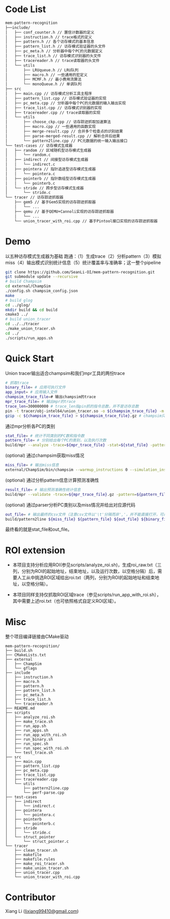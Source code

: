 # Code List
``` bash
mem-pattern-recognition
├──include/
│   ├── conf_counter.h // 置信计数器的定义
│   ├── instruction.h // trace格式的定义
│   ├── pattern.h // 各个访存模式的基本信息
│   ├── pattern_list.h // 访存模式验证器的头文件
│   ├── pc_meta.h // 分析器中每个PC的元数据定义
│   ├── trace_list.h // 访存模式识别器的头文件
│   ├── tracereader.h // trace读取器的头文件
│   └── utils
│       ├── LRUqueue.h // LRU队列
│       ├── macro.h // 一些通用的宏定义
│       ├── MCMF.h // 最小费用流算法
│       └── monoQueue.h // 单调队列
├── src
│   ├── main.cpp // 访存模式分析工具主程序
│   ├── pattern_list.cpp // 访存模式验证器的实现
│   ├── pc_meta.cpp // 分析器中每个PC的元数据的输入输出实现
│   ├── trace_list.cpp // 访存模式识别器的实现
│   ├── tracereader.cpp // trace读取器的实现
│   └── utils
│       ├── choose_ckp.cpp // 访存踪迹抓取加速算法
│       ├── macro.cpp // 一些通用的函数实现
│       ├── merge-result.cpp // 合并多个检查点的识别结果
│       ├── parse-merged-result.cpp // 解析合并后结果
│       └── pattern2line.cpp // PC元数据的统一输入输出接口
└── test-cases // 访存模式生成器
│   ├── random // 区域随机型访存模式生成器
│   │   └── random.c
│   ├── indirect // 间接型访存模式生成器
│   │   └── indirect.c
│   ├── pointera // 指针追逐型访存模式生成器
│   │   └── pointera.c
│   ├── pointerb // 指针数组型访存模式生成器
│   │   └── pointerb.c
│   └── stride // 跨步型访存模式生成器
│       └── stride.c
└── tracer // 访存踪迹抓取器
    ├── gem5 // 基于Gem5实现的访存踪迹抓取器
    │   └── ...
    ├── qemu // 基于QEMU+Cannoli实现的访存踪迹抓取器
    │   └── ...
    └── union_tracer_with_roi.cpp // 基于Pintool接口实现的访存踪迹抓取器
```



# Demo

以五种访存模式生成器为基础
跑通：（1）生成trace（2）分析pattern（3）模拟miss（4）输出模式识别统计信息（5）统计覆盖率与准确率；这一整个pipeline
```bash
git clone https://github.com/SeanLi-OI/mem-pattern-recognition.git
git submodule update --recursive
# build Champsim
cd external/ChampSim
./config.sh champsim_config.json
make
# build glog
cd ../glog/
mkdir build && cd build
cmake3 ../
# build union_tracer
cd ../../tracer
./make_union_tracer.sh
cd ../
./scripts/run_apps.sh
```

# Quick Start

Union tracer输出适合champsim和我们mpr工具的两份trace
```bash
# 抓取trace
binary_file= # 应用可执行文件
app_input= # 应用输入文件
champsim_trace_file=# 输出champsim的trace
mpr_trace_file= # 输出mpr的trace
trace_len=300000000 # trace_len指pin抓的指令总数，并不是访存总数
pin -t tracer/obj-intel64/union_tracer.so -o ${champsim_trace_file} -m ${mpr_trace_file} -t ${trace_len} -- ${binary_file} <${app_input}
gzip -c ${champsim_trace_file} > ${champsim_trace_file}.gz # champsim只支持gz/xz压缩文件
```

通过mpr分析各PC的类别
```bash
stat_file= # 统计不同类别的PC数和指令数
pattern_file= # 分别给出每个PC的类别，以及执行次数
build/mpr --analyze -trace=${mpr_trace_file} -stat=${stat_file} -pattern=${pattern_file} 2>${result_dir}/${app}/mpr_err.txt
```

(optional) 通过champsim获取miss情况
```bash
miss_file= # 输出miss信息
external/ChampSim/bin/champsim --warmup_instructions 0 --simulation_instructions ${trace_len} ${champsim_trace_file} 2>${miss_file}
```

(optional) 通过分析pattern信息计算预测准确性
```bash
result_file= # 输出预测准确性统计信息
build/mpr --validate -trace=${mpr_trace_file}.gz -pattern=${pattern_file} -result=${result_file} 2>${result_dir}/${app}/valid_err.txt
```

(optional) 通过parser分析PC类别以及miss情况并给出对应源代码
```bash
out_file= # 输出最终的csv文件（注意csv文件以'\t'分隔而非','，并不能直接打开，可以拷贝到excel，再进行分列）
build/pattern2line ${miss_file} ${pattern_file} ${out_file} ${binary_file} 2>err.txt
```

最终看的就是stat_file和out_file。

# ROI extension
* 本项目支持分析应用ROI(参见scripts/analyze_roi.sh)，生成roi_raw.txt（三列，分别为ROI的起始地址，结束地址，以及运行次数，以空格分隔）后，需要人工从中挑选ROI区域给出roi.txt（两列，分别为ROI的起始地址和结束地址，以空格分隔）。

* 本项目同样支持仅抓取ROI区域trace（参见scripts/run_app_with_roi.sh），其中需要上述roi.txt（也可依照格式自定义ROI区域）。



# Misc

整个项目编译链接由CMake驱动
```
mem-pattern-recognition/
├── build.sh
├── CMakeLists.txt
├── external
│   ├── ChampSim
│   └── gflags
├── include
│   ├── instruction.h
│   ├── macro.h
│   ├── pattern.h
│   ├── pattern_list.h
│   ├── pc_meta.h
│   ├── trace_list.h
│   └── tracereader.h
├── README.md
├── scripts
│   ├── analyze_roi.sh
│   ├── make_trace.sh
│   ├── run_app.sh
│   ├── run_apps.sh
│   ├── run_app_with_roi.sh
│   ├── run_binary.sh
│   ├── run_spec.sh
│   ├── run_spec_with_roi.sh
│   └── test_trace.sh
├── src
│   ├── main.cpp
│   ├── pattern_list.cpp
│   ├── pc_meta.cpp
│   ├── trace_list.cpp
│   ├── tracereader.cpp
│   └── utils
│       ├── pattern2line.cpp
│       └── perf-parse.cpp
├── test-cases
│   ├── indirect
│   │   └── indirect.c
│   ├── pointera
│   │   └── pointera.c
│   ├── pointerb
│   │   └── pointerb.c
│   ├── stride
│   │   └── stride.c
│   └── struct_pointer
│       └── struct_pointer.c
└── tracer
    ├── clean_tracer.sh
    ├── makefile
    ├── makefile.rules
    ├── make_roi_tracer.sh
    ├── make_union_tracer.sh
    ├── union_tracer.cpp
    └── union_tracer_with_roi.cpp
```

# Contributor

Xiang Li (lixiang99410@gmail.com)
